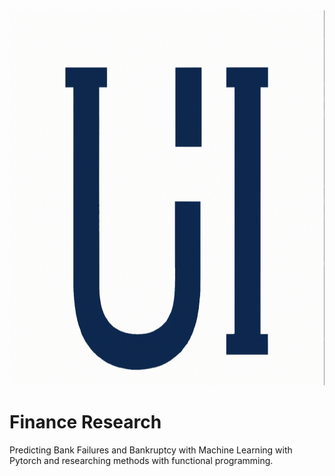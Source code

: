 <img src="logo.png" alt="Logo" width="800" height="600">

# Finance Research

Predicting Bank Failures and Bankruptcy with Machine Learning with Pytorch and researching methods with functional programming. 


